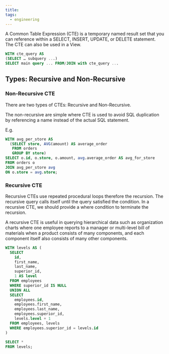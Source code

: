 ```yaml
---
title: 
tags:
  - engineering
---
```


A Common Table Expression (CTE) is a temporary named result set that you can reference within a SELECT, INSERT, UPDATE, or DELETE statement. The CTE can also be used in a View.

```sql
WITH cte_query AS
(SELECT … subquery ...)
SELECT main query ... FROM/JOIN with cte_query ...
```

## Types: Recursive and Non-Recursive
### Non-Recursive CTE
There are two types of CTEs: Recursive and Non-Recursive.

The non-recursive are simple where CTE is used to avoid SQL duplication by referencing a name instead of the actual SQL statement.

E.g.
```sql
WITH avg_per_store AS
  (SELECT store, AVG(amount) AS average_order
   FROM orders
   GROUP BY store)
SELECT o.id, o.store, o.amount, avg.average_order AS avg_for_store
FROM orders o
JOIN avg_per_store avg
ON o.store = avg.store;
```

### Recursive CTE

Recursive CTEs use repeated procedural loops therefore the recursion. The recursive query calls itself until the query satisfied the condition. In a recursive CTE, we should provide a where condition to terminate the recursion.

A recursive CTE is useful in querying hierarchical data such as organization charts where one employee reports to a manager or multi-level bill of materials when a product consists of many components, and each component itself also consists of many other components.

```sql
WITH levels AS (
  SELECT
    id,
    first_name,
    last_name,
    superior_id,
    1 AS level
  FROM employees
  WHERE superior_id IS NULL
  UNION ALL
  SELECT
    employees.id,
    employees.first_name,
    employees.last_name,
    employees.superior_id,
    levels.level + 1
  FROM employees, levels
  WHERE employees.superior_id = levels.id
)
 
SELECT *
FROM levels;
```
